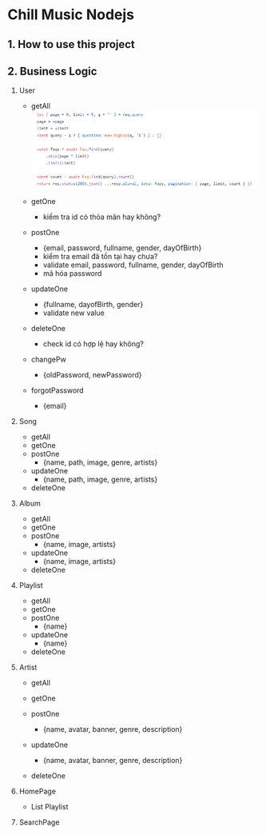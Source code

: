 # Chill Music Nodejs

## 1. How to use this project

## 2. Business Logic

1. User

    - getAll
      ![](./img/1.png)
    - getOne
        - kiểm tra id có thỏa mãn hay không?
    - postOne

        - {email, password, fullname, gender, dayOfBirth}
        - kiểm tra email đã tồn tại hay chưa?
        - validate email, password, fullname, gender, dayOfBirth
        - mã hóa password

    - updateOne

        - {fullname, dayofBirth, gender}
        - validate new value

    - deleteOne
        - check id có hợp lệ hay không?
    - changePw

        - {oldPassword, newPassword}

    - forgotPassword
        - {email}

2. Song
    - getAll
    - getOne
    - postOne
        - {name, path, image, genre, artists}
    - updateOne
        - {name, path, image, genre, artists}
    - deleteOne
3. Album
    - getAll
    - getOne
    - postOne
        - {name, image, artists}
    - updateOne
        - {name, image, artists}
    - deleteOne
4. Playlist
    - getAll
    - getOne
    - postOne
        - {name}
    - updateOne
        - {name}
    - deleteOne
5. Artist

    - getAll
    - getOne
    - postOne
        - {name, avatar, banner, genre, description}
    - updateOne

        - {name, avatar, banner, genre, description}

    - deleteOne

6. HomePage
    - List Playlist
7. SearchPage

